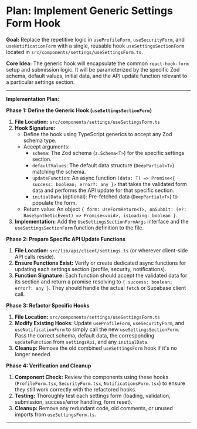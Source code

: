 # Plan: Implement Generic Settings Form Hook

**Goal:** Replace the repetitive logic in `useProfileForm`, `useSecurityForm`, and `useNotificationForm` with a single, reusable hook `useSettingsSectionForm` located in `src/components/settings/useSettingsForm.ts`.

**Core Idea:** The generic hook will encapsulate the common `react-hook-form` setup and submission logic. It will be parameterized by the specific Zod schema, default values, initial data, and the API update function relevant to a particular settings section.

---

**Implementation Plan:**

**Phase 1: Define the Generic Hook (`useSettingsSectionForm`)**

1.  **File Location:** `src/components/settings/useSettingsForm.ts`
2.  **Hook Signature:**
    *   Define the hook using TypeScript generics to accept any Zod schema type.
    *   Accept arguments:
        *   `schema`: The Zod schema (`z.Schema<T>`) for the specific settings section.
        *   `defaultValues`: The default data structure (`DeepPartial<T>`) matching the schema.
        *   `updateFunction`: An async function `(data: T) => Promise<{ success: boolean; error?: any }>` that takes the validated form data and performs the API update for that specific section.
        *   `initialData` (optional): Pre-fetched data (`DeepPartial<T>`) to populate the form.
    *   Return value: An object `{ form: UseFormReturn<T>, onSubmit: (e?: BaseSyntheticEvent) => Promise<void>, isLoading: boolean }`.
3.  **Implementation:** Add the `UseSettingsSectionFormArgs` interface and the `useSettingsSectionForm` function definition to the file.

**Phase 2: Prepare Specific API Update Functions**

1.  **File Location:** `src/lib/api/client/settings.ts` (or wherever client-side API calls reside).
2.  **Ensure Functions Exist:** Verify or create dedicated async functions for updating each settings section (profile, security, notifications).
3.  **Function Signature:** Each function should accept the validated data for its section and return a promise resolving to `{ success: boolean; error?: any }`. They should handle the actual `fetch` or Supabase client call.

**Phase 3: Refactor Specific Hooks**

1.  **File Location:** `src/components/settings/useSettingsForm.ts`
2.  **Modify Existing Hooks:** Update `useProfileForm`, `useSecurityForm`, and `useNotificationForm` to simply call the new `useSettingsSectionForm`. Pass the correct schema, default data, the corresponding `updateFunction` from `settingsApi`, and any `initialData`.
3.  **Cleanup:** Remove the old combined `useSettingsForm` hook if it's no longer needed.

**Phase 4: Verification and Cleanup**

1.  **Component Check:** Review the components using these hooks (`ProfileForm.tsx`, `SecurityForm.tsx`, `NotificationsForm.tsx`) to ensure they still work correctly with the refactored hooks.
2.  **Testing:** Thoroughly test each settings form (loading, validation, submission, success/error handling, form reset).
3.  **Cleanup:** Remove any redundant code, old comments, or unused imports from `useSettingsForm.ts`.

--- 